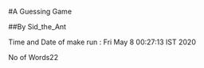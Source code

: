 #A Guessing Game

##By Sid_the_Ant


Time and Date of make run : Fri May  8 00:27:13 IST 2020

No of Words22
